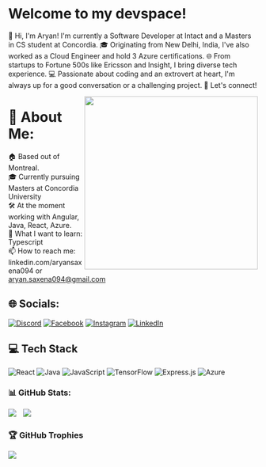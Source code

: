 # Welcome to my devspace!
👋 Hi, I'm Aryan! I'm currently a Software Developer at Intact and a Masters in CS student at Concordia. 🎓 Originating from New Delhi, India, I've also worked as a Cloud Engineer and hold 3 Azure certifications. 🌐 From startups to Fortune 500s like Ericsson and Insight, I bring diverse tech experience. 💻 Passionate about coding and an extrovert at heart, I'm always up for a good conversation or a challenging project. 🚀 Let's connect!

<img align="right" height="350" width="350" src="https://media.giphy.com/media/yYSSBtDgbbRzq/giphy.gif"  />

# 💫 About Me:
🏠 Based out of Montreal.<br>
🎓 Currently pursuing Masters at Concordia University<br>
🛠 At the moment working with Angular, Java, React, Azure.<br>
👀 What I want to learn: Typescript <br>
📫 How to reach me: linkedin.com/aryansaxena094 or aryan.saxena094@gmail.com

## 🌐 Socials:
[![Discord](https://img.shields.io/badge/Discord-%237289DA.svg?logo=discord&logoColor=white)](https://discord.gg/aryan#8217) [![Facebook](https://img.shields.io/badge/Facebook-%231877F2.svg?logo=Facebook&logoColor=white)](https://facebook.com/aryan.saxena094) [![Instagram](https://img.shields.io/badge/Instagram-%23E4405F.svg?logo=Instagram&logoColor=white)](https://instagram.com/aryan5axena) [![LinkedIn](https://img.shields.io/badge/LinkedIn-%230077B5.svg?logo=linkedin&logoColor=white)](https://linkedin.com/in/aryansaxena094) 

## 💻 Tech Stack
![React](https://img.shields.io/badge/react-%2320232a.svg?style=for-the-badge&logo=react&logoColor=%2361DAFB) ![Java](https://img.shields.io/badge/java-%23ED8B00.svg?style=for-the-badge&logo=java&logoColor=white) ![JavaScript](https://img.shields.io/badge/javascript-%23323330.svg?style=for-the-badge&logo=javascript&logoColor=%23F7DF1E) ![TensorFlow](https://img.shields.io/badge/TensorFlow-%23FF6F00.svg?style=for-the-badge&logo=TensorFlow&logoColor=white) ![Express.js](https://img.shields.io/badge/express.js-%23404d59.svg?style=for-the-badge&logo=express&logoColor=%2361DAFB) ![Azure](https://img.shields.io/badge/azure-%230072C6.svg?style=for-the-badge&logo=azure-devops&logoColor=white)

### 📊 GitHub Stats:
<img src="https://github-readme-streak-stats.herokuapp.com/?user=aryansaxena094&theme=dark&hide_border=false" style="margin-right: 10px;" /> <img src="https://github-readme-stats.vercel.app/api/top-langs/?username=aryansaxena094&theme=dark&hide_border=false&include_all_commits=true&count_private=true&layout=compact" />

### 🏆 GitHub Trophies
![](https://github-profile-trophy.vercel.app/?username=aryansaxena094&theme=darkhub&no-frame=false&no-bg=false&margin-w=4)
